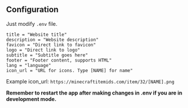 ## Configuration

Just modify `.env` file.

```
title = "Website title"
description = "Website description"
favicon = "Direct link to favicon"
logo = "Direct link to logo"
subtitle = "Subtitle goes here"
footer = "Footer content, supports HTML"
lang = "language"
icon_url = "URL for icons. Type [NAME] for name"
```

Example icon_url: `https://minecraftitemids.com/item/32/[NAME].png`

**Remember to restart the app after making changes in .env if you are in development mode.**
